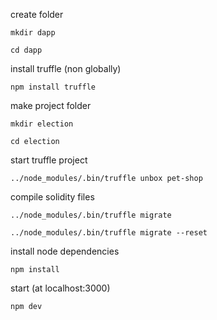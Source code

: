 create folder

`mkdir dapp`

`cd dapp`

install truffle (non globally)

`npm install truffle`

make project folder

`mkdir election`

`cd election`

start truffle project

`../node_modules/.bin/truffle unbox pet-shop`

compile solidity files

`../node_modules/.bin/truffle migrate`

`../node_modules/.bin/truffle migrate --reset`

install node dependencies

`npm install`

start (at localhost:3000)

`npm dev`
